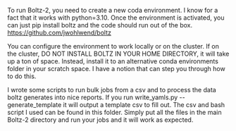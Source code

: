 To run Boltz-2, you need to create a new coda environment. I know for a fact that it works with python=3.10. Once the environment is activated, you can just pip install boltz and the code should run out of the box. https://github.com/jwohlwend/boltz

You can configure the environment to work locally or on the cluster. If on the cluster, DO NOT INSTALL BOLTZ IN YOUR HOME DIRECTORY, it will take up a ton of space. Instead, install it to an alternative conda environments folder in your scratch space. I have a notion that can step you through how to do this. 

I wrote some scripts to run bulk jobs from a csv and to process the data boltz generates into nice reports. If you run write_yamls.py --generate_template it will output a template csv to fill out. The csv and bash script I used can be found in this folder. Simply put all the files in the main Boltz-2 directory and run your jobs and it will work as expected. 